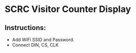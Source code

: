 # SCRC Visitor Counter Display

## Instructions:

- Add WiFi SSID and Password.
- Connect DIN, CS, CLK
